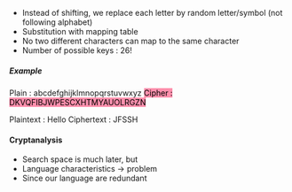 - Instead of shifting, we replace each letter by random letter/symbol (not following alphabet)
- Substitution with mapping table
- No two different characters can map to the same character
- Number of possible keys : 26!
##### Example
Plain : abcdefghijklmnopqrstuvwxyz
<mark style="background: #FF5582A6;">Cipher : DKVQFIBJWPESCXHTMYAUOLRGZN</mark>

Plaintext : Hello
Ciphertext : JFSSH

#### Cryptanalysis
- Search space is much later, but
- Language characteristics -> problem
- Since our language are redundant
